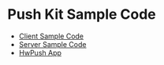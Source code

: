 # Push Kit Sample Code

-   [Client Sample Code](client-sample-code.md)
-   [Server Sample Code](server-sample-code.md)
-   [HwPush App](push-experience-app.md)

